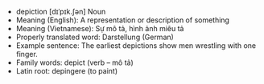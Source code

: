 - depiction	[dɪˈpɪk.ʃən]	Noun
- Meaning (English): A representation or description of something
- Meaning (Vietnamese): Sự mô tả, hình ảnh miêu tả
- Properly translated word: Darstellung (German)
- Example sentence: The earliest depictions show men wrestling with one finger.
- Family words: depict (verb – mô tả)	
- Latin root: depingere (to paint)